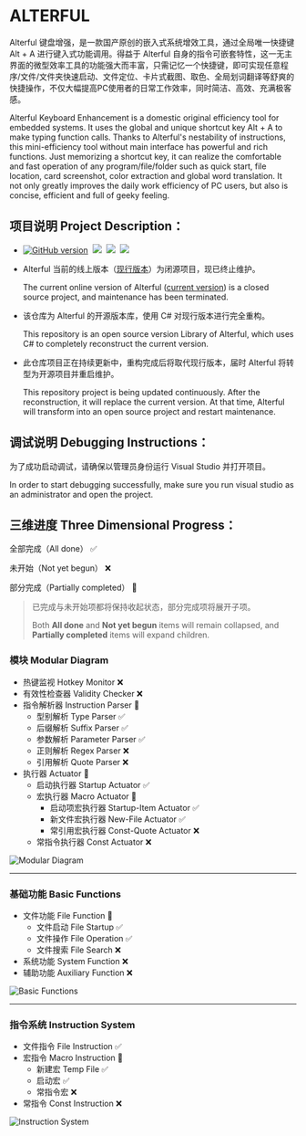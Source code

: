 # ALTERFUL

Alterful 键盘增强，是一款国产原创的嵌入式系统增效工具，通过全局唯一快捷键 Alt + A 进行键入式功能调用。得益于 Alterful 自身的指令可嵌套特性，这一无主界面的微型效率工具的功能强大而丰富，只需记忆一个快捷键，即可实现任意程序/文件/文件夹快速启动、文件定位、卡片式截图、取色、全局划词翻译等舒爽的快捷操作，不仅大幅提高PC使用者的日常工作效率，同时简洁、高效、充满极客感。

Alterful Keyboard Enhancement is a domestic original efficiency tool for embedded systems. It uses the global and unique shortcut key Alt + A to make typing function calls. Thanks to Alterful's nestability of instructions, this mini-efficiency tool without main interface has powerful and rich functions. Just memorizing a shortcut key, it can realize the comfortable and fast operation of any program/file/folder such as quick start, file location, card screenshot, color extraction and global word translation. It not only greatly improves the daily work efficiency of PC users, but also is concise, efficient and full of geeky feeling.

## 项目说明 Project Description：

- [![GitHub version](https://badge.fury.io/gh/Sunwish%2FAlterful.svg)](https://badge.fury.io/gh/Sunwish%2FAlterful)&nbsp;&nbsp;[![](https://img.shields.io/badge/tests-18_passes,0_failed-brightgreen.svg)](https://badge.fury.io/gh/Sunwish%2FAlterful)&nbsp;&nbsp;[![](https://img.shields.io/badge/build-passed-brightgreen.svg)](https://badge.fury.io/gh/Sunwish%2FAlterful)&nbsp;&nbsp;[![](https://img.shields.io/badge/.Net_Framework-4.6.1-brightgreen.svg)](https://badge.fury.io/gh/Sunwish%2FAlterful)

- Alterful 当前的线上版本（[现行版本](https://alterful.com/)）为闭源项目，现已终止维护。

  The current online version of Alterful ([current version](https://alterful.com/)) is a closed source project, and maintenance has been terminated.

- 该仓库为 Alterful 的开源版本库，使用 C# 对现行版本进行完全重构。

  This repository is an open source version Library of Alterful, which uses C# to completely reconstruct the current version.

- 此仓库项目正在持续更新中，重构完成后将取代现行版本，届时 Alterful 将转型为开源项目并重启维护。

  This repository project is being updated continuously. After the reconstruction, it will replace the current version. At that time, Alterful will transform into an open source project and restart maintenance.

## 调试说明 Debugging Instructions：

为了成功启动调试，请确保以管理员身份运行 Visual Studio 并打开项目。

In order to start debugging successfully, make sure you run visual studio as an administrator and open the project.

## 三维进度 Three Dimensional Progress：

全部完成（All done） ✅

未开始（Not yet begun） ❌

部分完成（Partially completed） 🔳

> 已完成与未开始项都将保持收起状态，部分完成项将展开子项。
>
> Both **All done** and **Not yet begun** items will remain collapsed, and **Partially completed** items will expand children.

### 模块 Modular Diagram

- 热键监视 Hotkey Monitor ❌
- 有效性检查器 Validity Checker ❌
- 指令解析器 Instruction Parser 🔳
  - 型别解析 Type Parser ✅
  - 后缀解析 Suffix Parser ✅
  - 参数解析 Parameter Parser ✅
  - 正则解析 Regex Parser ❌
  - 引用解析 Quote Parser ❌
- 执行器 Actuator 🔳
  - 启动执行器 Startup Actuator ✅
  - 宏执行器 Macro Actuator 🔳
    - 启动项宏执行器 Startup-Item Actuator ✅
    - 新文件宏执行器 New-File Actuator ✅
    - 常引用宏执行器 Const-Quote Actuator ❌
  - 常指令执行器 Const Actuator ❌

![Modular Diagram](https://i.loli.net/2019/11/01/eoX5AbgLduMQ8Kj.png)

-----

### 基础功能 Basic Functions

- 文件功能 File Function 🔳
  - 文件启动 File Startup ✅
  - 文件操作 File Operation ✅
  - 文件搜索 File Search ❌
- 系统功能 System Function ❌
- 辅助功能 Auxiliary Function ❌

![Basic Functions](https://i.loli.net/2019/11/01/VkGIW2uqACZoQws.png)

------

### 指令系统 Instruction System

- 文件指令 File Instruction ✅
- 宏指令 Macro Instruction 🔳
  - 新建宏 Temp File ✅
  - 启动宏  ✅
  - 常指令宏 ❌
- 常指令 Const Instruction ❌

![Instruction System](https://i.loli.net/2019/11/01/yZrzJ8RN2PiIW45.jpg)
